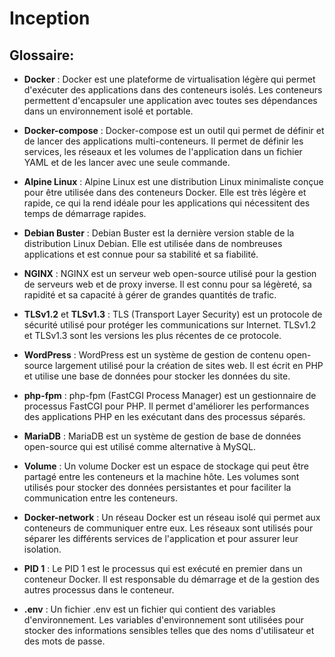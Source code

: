 # Inception

## Glossaire:
- **Docker** : Docker est une plateforme de virtualisation légère qui permet d'exécuter des applications dans des conteneurs isolés. Les conteneurs permettent d'encapsuler une application avec toutes ses dépendances dans un environnement isolé et portable.

- **Docker-compose** : Docker-compose est un outil qui permet de définir et de lancer des applications multi-conteneurs. Il permet de définir les services, les réseaux et les volumes de l'application dans un fichier YAML et de les lancer avec une seule commande.

- **Alpine Linux** : Alpine Linux est une distribution Linux minimaliste conçue pour être utilisée dans des conteneurs Docker. Elle est très légère et rapide, ce qui la rend idéale pour les applications qui nécessitent des temps de démarrage rapides.

- **Debian Buster** : Debian Buster est la dernière version stable de la distribution Linux Debian. Elle est utilisée dans de nombreuses applications et est connue pour sa stabilité et sa fiabilité.

- **NGINX** : NGINX est un serveur web open-source utilisé pour la gestion de serveurs web et de proxy inverse. Il est connu pour sa légèreté, sa rapidité et sa capacité à gérer de grandes quantités de trafic.

- **TLSv1.2** et **TLSv1.3** : TLS (Transport Layer Security) est un protocole de sécurité utilisé pour protéger les communications sur Internet. TLSv1.2 et TLSv1.3 sont les versions les plus récentes de ce protocole.

- **WordPress** : WordPress est un système de gestion de contenu open-source largement utilisé pour la création de sites web. Il est écrit en PHP et utilise une base de données pour stocker les données du site.

- **php-fpm** : php-fpm (FastCGI Process Manager) est un gestionnaire de processus FastCGI pour PHP. Il permet d'améliorer les performances des applications PHP en les exécutant dans des processus séparés.

- **MariaDB** : MariaDB est un système de gestion de base de données open-source qui est utilisé comme alternative à MySQL.

- **Volume** : Un volume Docker est un espace de stockage qui peut être partagé entre les conteneurs et la machine hôte. Les volumes sont utilisés pour stocker des données persistantes et pour faciliter la communication entre les conteneurs.

- **Docker-network** : Un réseau Docker est un réseau isolé qui permet aux conteneurs de communiquer entre eux. Les réseaux sont utilisés pour séparer les différents services de l'application et pour assurer leur isolation.

- **PID 1** : Le PID 1 est le processus qui est exécuté en premier dans un conteneur Docker. Il est responsable du démarrage et de la gestion des autres processus dans le conteneur.

- **.env** : Un fichier .env est un fichier qui contient des variables d'environnement. Les variables d'environnement sont utilisées pour stocker des informations sensibles telles que des noms d'utilisateur et des mots de passe.
